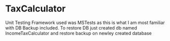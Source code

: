 # TaxCalculator

Unit Testing Framework used was MSTests as this is what I am most familiar with
DB Backup included. To restore DB just created db named IncomeTaxCalculator and restore backup on newley created database